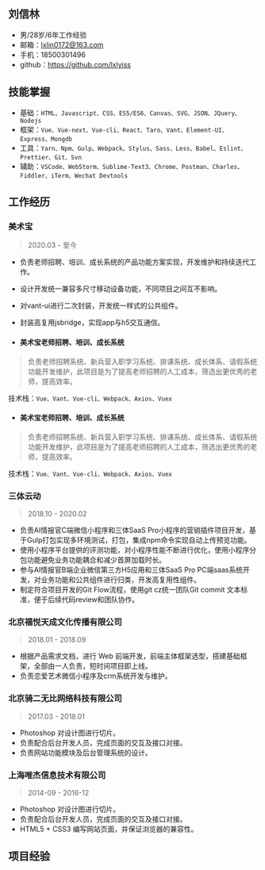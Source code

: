 ## 刘信林
- 男/28岁/6年工作经验
- 邮箱：lxlin0172@163.com
- 手机：18500301496
- github：https://github.com/lxlyjss

## 技能掌握

- 基础：`HTML、Javascript、CSS、ES5/ES6、Canvas、SVG、JSON、JQuery、Nodejs`
- 框架：`Vue、Vue-next、Vue-cli、React、Taro、Vant、Element-UI、Express、Mongdb`
- 工具：`Yarn、Npm、Gulp、Webpack、Stylus、Sass、Less、Babel、Eslint、Prettier、Git、Svn`
- 辅助：`VSCode、WebStorm、Sublime-Text3、Chrome、Postman、Charles、Fiddler、iTerm、Wechat Devtools`
## 工作经历

### 美术宝

> 2020.03 - 至今

- 负责老师招聘、培训、成长系统的产品功能方案实现，开发维护和持续迭代工作。
- 设计开发统一兼容多尺寸移动设备功能，不同项目之间互不影响。
- 对vant-ui进行二次封装，开发统一样式的公共组件。
- 封装高复用jsbridge，实现app与h5交互通信。


- #### 美术宝老师招聘、培训、成长系统
> 负责老师招聘系统、新兵营入职学习系统、排课系统、成长体系、请假系统功能开发维护，此项目是为了提高老师招聘的人工成本，筛选出更优秀的老师，提高效率。

技术栈：`Vue、Vant、Vue-cli、Webpack、Axios、Vuex`

- #### 美术宝老师招聘、培训、成长系统
> 负责老师招聘系统、新兵营入职学习系统、排课系统、成长体系、请假系统功能开发维护，此项目是为了提高老师招聘的人工成本，筛选出更优秀的老师，提高效率。

技术栈：`Vue、Vant、Vue-cli、Webpack、Axios、Vuex`

### 三体云动

> 2018.10 - 2020.02

- 负责AI情报官C端微信小程序和三体SaaS Pro小程序的营销插件项目开发，基于Gulp打包实现多环境测试，打包，集成npm命令实现自动上传预览功能。
- 使用小程序平台提供的评测功能，对小程序性能不断进行优化，使用小程序分包功能避免业务功能耦合和减少首屏加载时长。
- 参与AI情报官B端企业微信第三方H5应用和三体SaaS Pro PC端saas系统开发，对业务功能和公共组件进行归类，开发高复用性组件。
- 制定符合项目开发的Git Flow流程，使用git cz统一团队Git commit 文本标准，便于后续代码review和团队协作。

### 北京福悦天成文化传播有限公司

> 2018.01 - 2018.09

- 根据产品需求文档，进行 Web 前端开发，前端主体框架选型，搭建基础框架，全部由一人负责，短时间项目即上线。
- 负责恋爱艺术微信小程序及crm系统开发与维护。

### 北京骑二无比网络科技有限公司

> 2017.03 - 2018.01

- Photoshop 对设计图进行切片。
- 负责配合后台开发人员，完成页面的交互及接口对接。
- 负责网站功能模块及后台管理系统的设计。

### 上海唯杰信息技术有限公司

> 2014-09 - 2016-12

- Photoshop 对设计图进行切片。
- 负责配合后台开发人员，完成页面的交互及接口对接。
- HTML5 + CSS3 编写网站页面，并保证浏览器的兼容性。

## 项目经验
